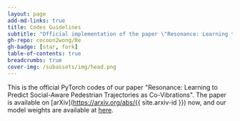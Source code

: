```yaml
---
layout: page
add-md-links: true
title: Codes Guidelines
subtitle: "Official implementation of the paper \"Resonance: Learning to Predict Social-Aware Pedestrian Trajectories as Co-Vibrations\""
gh-repo: cocoon2wong/Re
gh-badge: [star, fork]
table-of-contents: true
breadcrumbs: true
cover-img: /subassets/img/head.png
---
```

<!--
 * @Author: Conghao Wong
 * @Date: 2024-11-29 11:27:18
 * @LastEditors: Conghao Wong
 * @LastEditTime: 2025-03-25 12:27:14
 * @Github: https://cocoon2wong.github.io
 * Copyright 2024 Conghao Wong, All Rights Reserved.
-->

This is the official PyTorch codes of our paper "Resonance: Learning to Predict Social-Aware Pedestrian Trajectories as Co-Vibrations".
The paper is available on [arXiv](https://arxiv.org/abs/{{ site.arxiv-id }}) now, and our model weights are available at [here](https://github.com/cocoon2wong/Project-Monandaeg/tree/Re).
